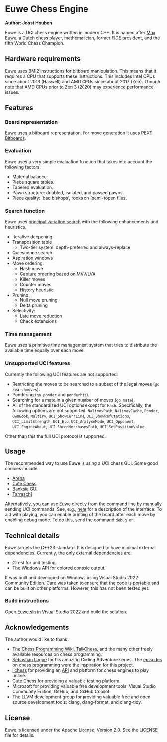 Euwe Chess Engine
=================

**Author: Joost Houben**

Euwe is a UCI chess engine written in modern C++. It is named after
[Max Euwe](https://en.wikipedia.org/wiki/Max_Euwe), a Dutch chess player, mathematician, former
FIDE president, and the fifth World Chess Champion.

## Hardware requirements

Euwe uses BMI2 instructions for bitboard manipulation. This means that it requires a CPU that
supports these instructions. This includes Intel CPUs since about 2013 (Haswell) and AMD CPUs since
about 2017 (Zen). Though note that AMD CPUs prior to Zen 3 (2020) may experience performance issues.

## Features

### Board representation

Euwe uses a bitboard representation. For move generation it uses
[PEXT Bitboards](https://www.chessprogramming.org/BMI2#PEXT_Bitboards).

### Evaluation

Euwe uses a very simple evaluation function that takes into account the following factors:

 - Material balance.
 - Piece square tables.
 - Tapered evaluation.
 - Pawn structure: doubled, isolated, and passed pawns.
 - Piece quality: 'bad bishops', rooks on (semi-)open files.

### Search function

Euwe uses [principal variation search](https://www.chessprogramming.org/Principal_Variation_Search)
with the following enhancements and heuristics.

 - Iterative deepening
 - Transposition table
    - Two-tier system: depth-preferred and always-replace
 - Quiescence search
 - Aspiration windows
 - Move ordering:
    - Hash move
    - Capture ordering based on MVV/LVA
    - Killer moves
    - Counter moves
    - History heuristic
 - Pruning:
    - Null move pruning
    - Delta pruning
 - Selectivity:
    - Late move reduction
    - Check extensions

### Time management

Euwe uses a primitive time management system that tries to distribute the available time equally over
each move.

### Unsupported UCI features

Currently the following UCI features are not supported:

 - Restricting the moves to be searched to a subset of the legal moves (`go searchmoves`).
 - Pondering (`go ponder` and `ponderhit`).
 - Searching for a mate in a given number of moves (`go mate`).
 - All of the standardized UCI options except for `Hash`. Specifically, the following options are not
   supported: `NalimovPath`, `NalimovCache`, `Ponder`, `OwnBook`, `MultiPv`, `UCI_ShowCurrLine`,
   `UCI_ShowRefutations`, `UCI_LimitStrength`, `UCI_Elo`, `UCI_AnalyseMode`, `UCI_Opponent`,
   `UCI_EngineAbout`, `UCI_ShredderrbasesPath`, `UCI_SetPositionValue`.

Other than this the full UCI protocol is supported.

## Usage

The recommended way to use Euwe is using a UCI chess GUI. Some good choices include:

 - [Arena](http://www.playwitharena.com/)
 - [Cute Chess](https://cutechess.com/)
 - [Banksia GUI](https://banksiagui.com/)
 - [Tarrasch](http://www.triplehappy.com/)]

Alternatively, you can use Euwe directly from the command line by manually sending UCI commands. See,
e.g., [here](https://gist.github.com/DOBRO/2592c6dad754ba67e6dcaec8c90165bf) for a description of the
interface. To aid with playing, you can enable printing of the board after each move by enabling
debug mode. To do this, send the command `debug on`.

## Technical details

Euwe targets the C++23 standard. It is designed to have minimal external dependencies. Currently, the
only external dependencies are:

 - GTest for unit testing.
 - The Windows API for colored console output.

It was built and developed on Windows using Visual Studio 2022 Community Edition. Care was taken to
ensure that the code is portable and can be built on other platforms. However, this has not been
tested yet.

### Build instructions

Open [Euwe.sln](Euwe.sln) in Visual Studio 2022 and build the solution.

## Acknowledgements

The author would like to thank:

 - The [Chess Programming Wiki](https://www.chessprogramming.org/Main_Page),
   [TalkChess](http://talkchess.com/), and the many other freely available resources on chess
   programming.
 - [Sebastian Lague](https://www.youtube.com/@SebastianLague) for his amazing Coding Adventure
   series. The [episodes](https://www.youtube.com/watch?v=U4ogK0MIzqk) on chess programming were
   the inspiration for this project.
 - [lichess](https://lichess.org/) for providing an
   [API](https://github.com/lichess-bot-devs/lichess-bot) and platform for chess engines to play
   online.
 - [Cute Chess](https://github.com/cutechess/cutechess) for providing a valuable testing platform.
 - Microsoft for providing valuable free development tools: Visual Studio Community Edition, GitHub,
   and GitHub Copilot.
 - The LLVM development group for providing valuable free and open source development tools: clang,
   clang-format, and clang-tidy.

## License

Euwe is licensed under the Apache License, Version 2.0. See the [LICENSE](LICENSE) file for details.
